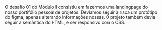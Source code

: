 O desafio 01 do Módulo II consistiu em fazermos uma landingpage do nosso portifólio pessoal de projetos. Devíamos seguir à risca um protótipo do figma, apenas alterando informações nossas. 
O projeto também devia seguir a semântica do HTML, e ser responsivo com o CSS.

